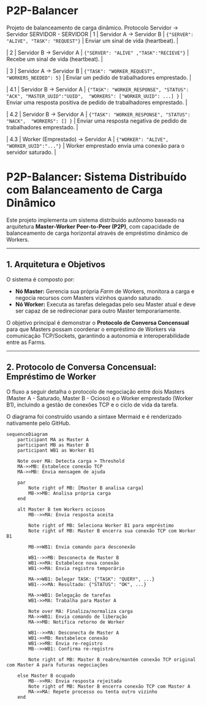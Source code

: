 # P2P-Balancer
Projeto de balanceamento de carga dinâmico.
Protocolo Servidor -> Servidor
SERVIDOR - SERVIDOR
| 1 | Servidor A → Servidor B | `{"SERVER": "ALIVE", "TASK": "REQUEST"}` | Enviar um sinal de vida (heartbeat). |

| 2 | Servidor B → Servidor A | `{"SERVER": "ALIVE" ,"TASK":"RECIEVE"}` | Recebe um sinal de vida (heartbeat). |

| 3 | Servidor A → Servidor B | `{"TASK": "WORKER_REQUEST", "WORKERS_NEEDED": 5}` | Enviar um pedido de trabalhadores emprestado. |

| 4.1 | Servidor B → Servidor A | `{"TASK": "WORKER_RESPONSE", "STATUS": "ACK", "MASTER_UUID":"UUID",  "WORKERS": ["WORKER_UUID": ...] }` | Enviar uma resposta positiva de pedido de trabalhadores emprestado. |

| 4.2 | Servidor B → Servidor A | `{"TASK": "WORKER_RESPONSE", "STATUS": "NACK",  "WORKERS": [] }` | Enviar uma resposta negativa de pedido de trabalhadores emprestado. |

| 4.3 | Worker (Emprestado) → Servidor A | `{"WORKER": "ALIVE", "WORKER_UUID":"..."}` | Worker emprestado envia uma conexão para o servidor saturado. |

# P2P-Balancer: Sistema Distribuído com Balanceamento de Carga Dinâmico

Este projeto implementa um sistema distribuído autônomo baseado na arquitetura **Master-Worker Peer-to-Peer (P2P)**, com capacidade de balanceamento de carga horizontal através de empréstimo dinâmico de Workers.

---

## 1. Arquitetura e Objetivos

O sistema é composto por:
* **Nó Master:** Gerencia sua própria *Farm* de Workers, monitora a carga e negocia recursos com Masters vizinhos quando saturado.
* **Nó Worker:** Executa as tarefas delegadas pelo seu Master atual e deve ser capaz de se redirecionar para outro Master temporariamente.

O objetivo principal é demonstrar o **Protocolo de Conversa Concensual** para que Masters possam coordenar o empréstimo de Workers via comunicação TCP/Sockets, garantindo a autonomia e interoperabilidade entre as Farms.

---

## 2. Protocolo de Conversa Concensual: Empréstimo de Worker

O fluxo a seguir detalha o protocolo de negociação entre dois Masters (Master A - Saturado, Master B - Ocioso) e o Worker emprestado (Worker B1), incluindo a gestão de conexões TCP e o ciclo de vida da tarefa.

O diagrama foi construído usando a sintaxe Mermaid e é renderizado nativamente pelo GitHub.

```mermaid
sequenceDiagram
    participant MA as Master A
    participant MB as Master B
    participant WB1 as Worker B1
    
    Note over MA: Detecta carga > Threshold
    MA->>MB: Estabelece conexão TCP
    MA->>MB: Envia mensagem de ajuda
    
    par
        Note right of MB: [Master B analisa carga]
        MB->>MB: Analisa própria carga
    end
    
    alt Master B tem Workers ociosos
        MB-->>MA: Envia resposta aceita
        
        Note right of MB: Seleciona Worker B1 para empréstimo
        Note right of MB: Master B encerra sua conexão TCP com Worker B1
        
        MB->>WB1: Envia comando para desconexão
        
        WB1-->>MB: Desconecta de Master B
        WB1->>MA: Estabelece nova conexão
        WB1->>MA: Envia registro temporário
        
        MA->>WB1: Delegar TASK: {"TASK": "QUERY", ...}
        WB1-->>MA: Resultado: {"STATUS": "OK", ...}
        
        MA->>WB1: Delegação de tarefas
        WB1->>MA: Trabalha para Master A
        
        Note over MA: Finaliza/normaliza carga
        MA->>WB1: Envia comando de liberação
        MA->>MB: Notifica retorno de Worker
        
        WB1-->>MA: Desconecta de Master A
        WB1->>MB: Restabelece conexão
        WB1->>MB: Envia re-registro
        MB-->>WB1: Confirma re-registro
        
        Note right of MB: Master B reabre/mantém conexão TCP original com Master A para futuras negociações
    
    else Master B ocupado
        MB-->>MA: Envia resposta rejeitada
        Note right of MB: Master B encerra conexão TCP com Master A
        MA->>MA: Repete processo ou tenta outro vizinho
    end